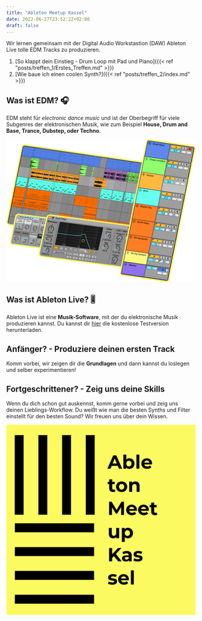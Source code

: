 ```yaml
---
title: "Ableton Meetup Kassel"
date: 2022-06-27T23:52:22+02:00
draft: false
---
```

Wir lernen gemeinsam mit der Digital Audio Workstastion (DAW) Ableton Live tolle EDM Tracks zu produzieren.

1. [So klappt dein Einstieg - Drum Loop mit Pad und Piano]({{< ref "posts/treffen_1/Erstes_Treffen.md" >}})
2. [Wie baue ich einen coolen Synth?]({{< ref "posts/treffen_2/index.md" >}})


## Was ist EDM? 🎧
EDM steht für *electronic dance music* und ist der Oberbegriff für viele Subgenres der elektronischen Musik, wie zum Beispiel **House, Drum and Base, Trance, Dubstep, oder Techno**.

![Live](live.png)

## Was ist Ableton Live? 🎚️
Ableton Live ist eine **Musik-Software**, mit der du elektronische Musik produzieren kannst. Du kannst dir  [hier](https://www.ableton.com/de/trial/) die kostenlose Testversion herunterladen.

## Anfänger? - Produziere deinen ersten Track 
Komm vorbei, wir zeigen dir die **Grundlagen** und dann kannst du loslegen und selber experimentieren!

## Fortgeschrittener? - Zeig uns deine Skills
Wenn du dich schon gut auskennst, komm gerne vorbei und zeig uns deinen Lieblings-Workflow. Du weißt wie man die besten Synths und Filter einstellt für den besten Sound? Wir freuen uns über dein Wissen.


![Ableton](./ableton.png)

